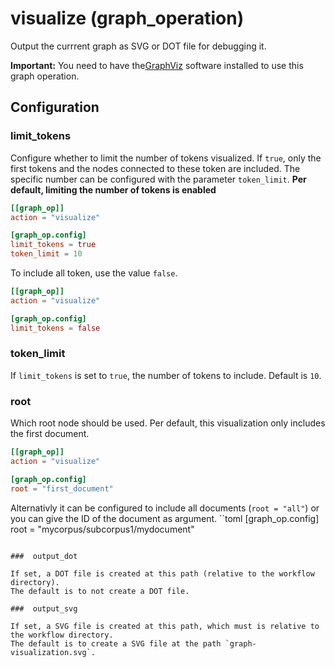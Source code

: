 # visualize (graph_operation)

Output the currrent graph as SVG or DOT file for debugging it.

**Important:** You need to have the[GraphViz](https://graphviz.org/)
software installed to use this graph operation.

## Configuration

###  limit_tokens

Configure whether to limit the number of tokens visualized. If `true`,
only the first tokens and the nodes connected to these token are
included. The specific number can be configured with the parameter
`token_limit`.
**Per default, limiting the number of tokens is enabled**

```toml
[[graph_op]]
action = "visualize"

[graph_op.config]
limit_tokens = true
token_limit = 10
```

To include all token, use the value `false`.
```toml
[[graph_op]]
action = "visualize"

[graph_op.config]
limit_tokens = false
```

###  token_limit

If `limit_tokens` is set to `true`, the number of tokens to include.
Default is `10`.

###  root

Which root node should be used. Per default, this visualization only
includes the first document.

```toml
[[graph_op]]
action = "visualize"

[graph_op.config]
root = "first_document"
```

Alternativly it can be configured to include all documents (`root = "all"`) or you can give the ID of the document as argument.
``toml
[graph_op.config]
root = "mycorpus/subcorpus1/mydocument"
```

###  output_dot

If set, a DOT file is created at this path (relative to the workflow directory).
The default is to not create a DOT file.

###  output_svg

If set, a SVG file is created at this path, which must is relative to the workflow directory.
The default is to create a SVG file at the path `graph-visualization.svg`.

